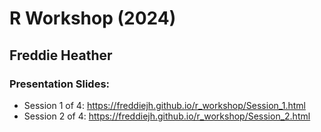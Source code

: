 # R Workshop (2024)
## Freddie Heather

### Presentation Slides:

- Session 1 of 4: https://freddiejh.github.io/r_workshop/Session_1.html
- Session 2 of 4: https://freddiejh.github.io/r_workshop/Session_2.html


